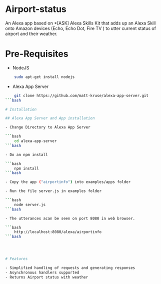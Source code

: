 # Airport-status

An Alexa app based on *[ASK] Alexa Skills Kit that adds up an Alexa Skill onto Amazon devices (Echo, Echo Dot, Fire TV ) to utter current status of airport and their weather.

# Pre-Requisites

- NodeJS

```bash
	sudo apt-get install nodejs
```
- Alexa App Server

```bash
	git clone https://github.com/matt-kruse/alexa-app-server.git
```bash

# Installation

## Alexa App Server and App installation

- Change Directory to Alexa App Server

```bash
	cd alexa-app-server
```bash

- Do an npm install

```bash
	npm install
```bash

- Copy the app ("airportinfo") into examples/apps folder

- Run the file server.js in examples folder

```bash
	node server.js
```bash

- The utterances acan be seen on port 8080 in web browser.

```bash
	http://localhost:8080/alexa/airportinfo
```bash




# Features

- Simplified handling of requests and generating responses
- Asynchronous handlers supported
- Returns Airport status with weather


